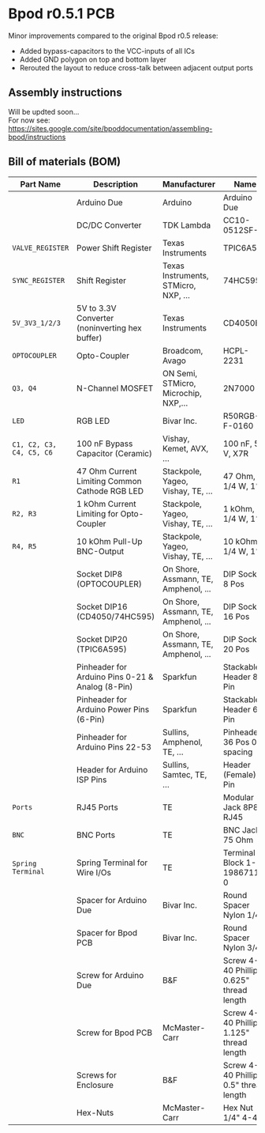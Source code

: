 # Bpod r0.5.1 PCB
Minor improvements compared to the original Bpod r0.5 release:
* Added bypass-capacitors to the VCC-inputs of all ICs
* Added GND polygon on top and bottom layer
* Rerouted the layout to reduce cross-talk between adjacent output ports

## Assembly instructions
Will be updted soon...  
For now see:  
https://sites.google.com/site/bpoddocumentation/assembling-bpod/instructions

## Bill of materials (BOM)
| Part Name | Description | Manufacturer | Name | Vendor | Part-Number |
| --- | --- | --- | --- | --- | --- |
| | Arduino Due | Arduino | Arduino Due | DigiKey | [1050-1049-ND](https://www.digikey.com/product-detail/en/arduino/A000062/1050-1049-ND "DigiKey 1050-1049-ND") |
| | DC/DC Converter | TDK Lambda | CC10-0512SF-E | DigiKey | [445-2433-ND](https://www.digikey.com/product-detail/en/CC10-0512SF-E/445-2433-ND "DigiKey 445-2433-ND") |
| `VALVE_REGISTER` | Power Shift Register | Texas Instruments | TPIC6A595 | DigiKey | [296-9007-5-ND](https://www.digikey.com/product-detail/en/texas-instruments/TPIC6A595NE/296-9007-5-ND "DigiKey 296-9007-5-ND") |
| `SYNC_REGISTER` | Shift Register | Texas Instruments, STMicro, NXP, … | 74HC595 | DigiKey | [296-1600-5-ND](https://www.digikey.com/product-detail/en/texas-instruments/SN74HC595N/296-1600-5-ND "DigiKey 296-1600-5-ND") |
| `5V_3V3_1/2/3` | 5V to 3.3V Converter (noninverting hex buffer) | Texas Instruments | CD4050BE | DigiKey | [296-2056-5-ND](https://www.digikey.com/product-detail/en/texas-instruments/CD4050BE/296-2056-5-ND "DigiKey 296-2056-5-ND") |
| `OPTOCOUPLER` | Opto-Coupler | Broadcom, Avago | HCPL-2231 | DigiKey | [516-1582-5-ND ](https://www.digikey.com/product-detail/en/broadcom-limited/HCPL-2231-000E/516-1582-5-ND "DigiKey 516-1582-5-ND ") |
| `Q3, Q4` | N-Channel MOSFET | ON Semi, STMicro, Microchip, NXP,… | 2N7000 | DigiKey | [2N7000FS-ND](https://www.digikey.com/product-detail/en/on-semiconductor/2N7000/2N7000FS-ND "DigiKey 2N7000FS-ND") |
| `LED` | RGB LED | Bivar Inc. | R50RGB-F-0160 | DigiKey | [492-1179-ND](https://www.digikey.com/product-detail/en/bivar-inc/R50RGB-F-0160/492-1179-ND "DigiKey 492-1179-ND") |
| `C1, C2, C3, C4, C5, C6` | 100 nF Bypass Capacitor (Ceramic) | Vishay, Kemet, AVX, … | 100 nF, 50 V, X7R | DigiKey | [BC5137-ND](https://www.digikey.com/product-detail/en/K104K10X7RF53L2/BC5137-ND "DigiKey BC5137-ND") |
| `R1` | 47 Ohm Current Limiting Common Cathode RGB LED | Stackpole, Yageo, Vishay, TE, … | 47 Ohm, 1/4 W, 1% | DigiKey | [BC4379CT-ND](https://www.digikey.com/product-detail/en/SFR2500004709FR500/BC4379CT-ND "DigiKey BC4379CT-ND") |
| `R2, R3` | 1 kOhm Current Limiting for Opto-Coupler | Stackpole, Yageo, Vishay, TE, … | 1 kOhm, 1/4 W, 1% | DigiKey | [RNF14FTD1K00CT-ND](https://www.digikey.com/product-detail/en/RNF14FTD1K00/RNF14FTD1K00CT-ND "DigiKey [RNF14FTD1K00CT-ND") |
| `R4, R5` | 10 kOhm Pull-Up BNC-Output | Stackpole, Yageo, Vishay, TE, … | 10 kOhm, 1/4 W, 1% | DigiKey | [RNF14FTD10K0CT-ND](https://www.digikey.com/product-detail/en/RNF14FTD10K0/RNF14FTD10K0CT-ND "DigiKey RNF14FTD10K0CT-ND") |
| | Socket DIP8 (OPTOCOUPLER) | On Shore, Assmann, TE, Amphenol, ... | DIP Socket 8 Pos | DigiKey | [ED3044-5-ND](https://www.digikey.com/product-detail/en/ED08DT/ED3044-5-ND "DigiKey ED3044-5-ND") |
| | Socket DIP16 (CD4050/74HC595) | On Shore, Assmann, TE, Amphenol, ... | DIP Socket 16 Pos | DigiKey | [ED3046-5-ND](https://www.digikey.com/product-detail/en/ED16DT/ED3046-5-ND "DigiKey ED3046-5-ND") |
| | Socket DIP20 (TPIC6A595) | On Shore, Assmann, TE, Amphenol, ... | DIP Socket 20 Pos | DigiKey | [ED3054-5-ND](https://www.digikey.com/product-detail/en/ED20DT/ED3054-5-ND "DigiKey ED3054-5-ND") |
| | Pinheader for Arduino Pins 0-21 & Analog (8-Pin) | Sparkfun | Stackable Header 8 Pin | Sparkfun | [PRT-09279](https://www.sparkfun.com/products/9279 "Sparkfun PRT-09279") |
| | Pinheader for Arduino Power Pins (6-Pin) | Sparkfun | Stackable Header 6 Pin | Sparkfun | [PRT-09280](https://www.sparkfun.com/products/9280 "Sparkfun PRT-09280") |
| | Pinheader for Arduino Pins 22-53 | Sullins, Amphenol, TE, … | Pinheader 36 Pos 0.1 spacing | DigiKey | [S2011EC-18-ND](https://www.digikey.com/product-detail/en/PRPC018DAAN-RC/S2011EC-18-ND "DigiKey S2011EC-18-ND") |
| | Header for Arduino ISP Pins| Sullins, Samtec, TE, … | Header (Female) 6 Pin | DigiKey | [S7106-ND](https://www.digikey.com/product-detail/en/sullins-connector-solutions/PPPC032LFBN-RC/S7106-ND "DigiKey S7106-ND") |
| `Ports` | RJ45 Ports | TE | Modular Jack 8P8C RJ45 | DigiKey | [A31442-ND](https://www.digikey.com/product-detail/en/5555164-1/A31442-ND "DigiKey A31442-ND") |
| `BNC` | BNC Ports | TE | BNC Jack 75 Ohm | DigiKey | [A97562-ND](https://www.digikey.com/product-detail/en/1-1634622-0/A97562-ND "DigiKey A97562-ND") |
| `Spring Terminal` | Spring Terminal for Wire I/Os | TE | Terminal Block 1-1986711-0 | DigiKey | [A104562-ND](https://www.digikey.com/product-detail/en/1-1986711-0/A104562-ND "DigiKey A104562-ND") |
| | Spacer for Arduino Due | Bivar Inc.  | Round Spacer Nylon 1/4" | DigiKey | [492-1074-ND](https://www.digikey.com/product-detail/en/9908-250/492-1074-ND "DigiKey 492-1074-ND") |
| | Spacer for Bpod PCB | Bivar Inc.  | Round Spacer Nylon 3/4" | DigiKey | [492-1081-ND](https://www.digikey.com/product-detail/en/9908-750/492-1081-ND "DigiKey 492-1081-ND") |
| | Screw for Arduino Due | B&F | Screw 4-40 Phillips, 0.625" thread length | DigiKey | [H348-ND](https://www.digikey.com/product-detail/en/b-f-fastener-supply/PMS-440-0063-PH/H348-ND "H348-ND") |
| | Screw for Bpod PCB | McMaster-Carr | Screw 4-40 Phillips, 1.125" thread length | McMaster-Carr | [91772A118](https://www.mcmaster.com/91772A118 "DigiKey 91772A118") |
| | Screws for Enclosure | B&F | Screw 4-40 Phillips, 0.5" thread length | DigiKey | [H346-ND](https://www.digikey.com/product-detail/en/b-f-fastener-supply/PMS-440-0050-PH/H346-ND "DigiKey H346-ND") |
| | Hex-Nuts| McMaster-Carr | Hex Nut 1/4" 4-40 | McMaster-Carr| [90480A005](https://www.mcmaster.com/90480A005 "DigiKey 90480A005") |
